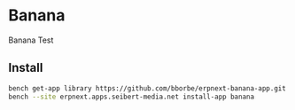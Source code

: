 # Banana

Banana Test

## Install 

```bash          
bench get-app library https://github.com/bborbe/erpnext-banana-app.git
bench --site erpnext.apps.seibert-media.net install-app banana
```
